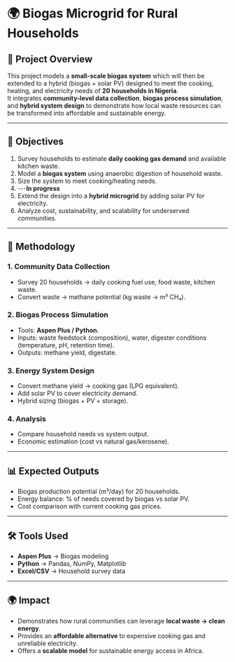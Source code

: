 # 🌍 Biogas Microgrid for Rural Households  

## 📖 Project Overview  
This project models a **small-scale biogas system** which will then be extended to a hybrid (biogas + solar PV) designed to meet the cooking, heating, and electricity needs of **20 households in Nigeria**.  
It integrates **community-level data collection**, **biogas process simulation**, and **hybrid system design** to demonstrate how local waste resources can be transformed into affordable and sustainable energy.  

---

## 🎯 Objectives  
1. Survey households to estimate **daily cooking gas demand** and available kitchen waste.  
2. Model a **biogas system** using anaerobic digestion of household waste.  
3. Size the system to meet cooking/heating needs.
4. ---**In progress**
5. Extend the design into a **hybrid microgrid** by adding solar PV for electricity.  
6. Analyze cost, sustainability, and scalability for underserved communities.  

---

## 🔬 Methodology  

### 1. Community Data Collection  
- Survey 20 households → daily cooking fuel use, food waste, kitchen waste.  
- Convert waste → methane potential (kg waste → m³ CH₄).  

### 2. Biogas Process Simulation  
- Tools: **Aspen Plus / Python**.  
- Inputs: waste feedstock (composition), water, digester conditions (temperature, pH, retention time).  
- Outputs: methane yield, digestate.  

### 3. Energy System Design  
- Convert methane yield → cooking gas (LPG equivalent).  
- Add solar PV to cover electricity demand.  
- Hybrid sizing (biogas + PV + storage).  

### 4. Analysis  
- Compare household needs vs system output.  
- Economic estimation (cost vs natural gas/kerosene).  

---

## 📊 Expected Outputs  
- Biogas production potential (m³/day) for 20 households.  
- Energy balance: % of needs covered by biogas vs solar PV.  
- Cost comparison with current cooking gas prices.    

---


## 🛠 Tools Used 
- **Aspen Plus** → Biogas modeling  
- **Python** → Pandas, NumPy, Matplotlib  
- **Excel/CSV** → Household survey data   

---

## 🌍 Impact  
- Demonstrates how rural communities can leverage **local waste → clean energy**.  
- Provides an **affordable alternative** to expensive cooking gas and unreliable electricity.  
- Offers a **scalable model** for sustainable energy access in Africa.  


